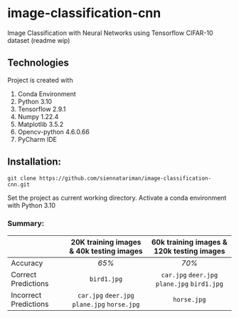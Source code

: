 # image-classification-cnn
Image Classification with Neural Networks using Tensorflow CIFAR-10 dataset
(readme wip)

## Technologies
Project is created with
  1. Conda Environment
  2. Python 3.10
  3. Tensorflow 2.9.1
  4. Numpy 1.22.4
  5. Matplotlib 3.5.2
  6. Opencv-python 4.6.0.66
  7. PyCharm IDE
## Installation:
 `git clone https://github.com/siennatariman/image-classification-cnn.git`
 
 Set the project as current working directory. Activate a conda environment with Python 3.10

### Summary:
|                       | 20K training images & 40k testing images            | 60k training images & 120k testing images |
| ------------------    |:-------------:                                      | :-----:|
| Accuracy              | *65%*                                               | *70%*       |
| Correct Predictions   | `bird1.jpg`                                         |  `car.jpg`  `deer.jpg` `plane.jpg` `bird1.jpg`  |
| Incorrect Predictions | `car.jpg`  `deer.jpg` `plane.jpg` `horse.jpg`       |  `horse.jpg` |

